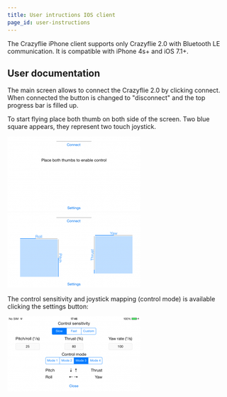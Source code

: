 ```yaml
---
title: User intructions IOS client
page_id: user-instructions
---
```


The Crazyflie iPhone client supports only Crazyflie 2.0 with Bluetooth LE communication. It is compatible with iPhone 4s+ and iOS 7.1+. 


## User documentation 

The main screen allows to connect the Crazyflie 2.0 by clicking connect. When connected the button is changed to "disconnect" and the top progress bar is filled up.

To start flying place both thumb on both side of the screen. Two blue square appears, they represent two touch joystick.

![main screen](/docs/images/main_screen.png)
![main screen joysticks](/docs/images/main_screen_joysticks.png)


The control sensitivity and joystick mapping (control mode) is available clicking the settings button:

![config screen](/docs/images/config_screen.png)